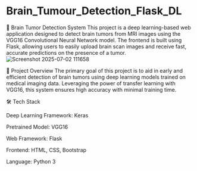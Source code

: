 # Brain_Tumour_Detection_Flask_DL
🧠 Brain Tumor Detection System
This project is a deep learning-based web application designed to detect brain tumors from MRI images using the VGG16 Convolutional Neural Network model. The frontend is built using Flask, allowing users to easily upload brain scan images and receive fast, accurate predictions on the presence of a tumor.
![Screenshot 2025-07-02 111658](https://github.com/user-attachments/assets/55ea3f30-6903-4b90-b578-9d7e2e2dd408)




🔬 Project Overview
The primary goal of this project is to aid in early and efficient detection of brain tumors using deep learning models trained on medical imaging data. Leveraging the power of transfer learning with VGG16, this system ensures high accuracy with minimal training time.

🛠️ Tech Stack

Deep Learning Framework: Keras 

Pretrained Model: VGG16

Web Framework: Flask

Frontend: HTML, CSS, Bootstrap 

Language: Python 3
